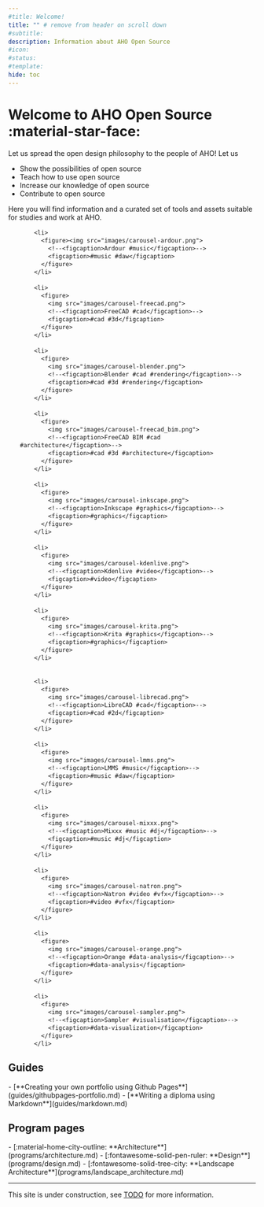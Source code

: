 ```yaml
---
#title: Welcome!
title: "" # remove from header on scroll down
#subtitle: 
description: Information about AHO Open Source
#icon: 
#status:
#template: 
hide: toc
---
```


# Welcome to AHO Open Source :material-star-face:

Let us spread the open design philosophy to the people of AHO! Let us

* Show the possibilities of open source
* Teach how to use open source
* Increase our knowledge of open source
* Contribute to open source

Here you will find information and a curated set of tools and assets suitable for studies and work at AHO.

<div class="home-carousel">
<ul id="lightSlider">

        <li>
          <figure><img src="images/carousel-ardour.png">
            <!--<figcaption>Ardour #music</figcaption>-->
            <figcaption>#music #daw</figcaption>
          </figure>
        </li>
        
        <li>
          <figure>
            <img src="images/carousel-freecad.png">
            <!--<figcaption>FreeCAD #cad</figcaption>-->
            <figcaption>#cad #3d</figcaption>
          </figure>
        </li>

        <li>
          <figure>
            <img src="images/carousel-blender.png">
            <!--<figcaption>Blender #cad #rendering</figcaption>-->
            <figcaption>#cad #3d #rendering</figcaption>
          </figure>
        </li>

        <li>
          <figure>
            <img src="images/carousel-freecad_bim.png">
            <!--<figcaption>FreeCAD BIM #cad #architecture</figcaption>-->
            <figcaption>#cad #3d #architecture</figcaption>
          </figure>
        </li>

        <li>
          <figure>
            <img src="images/carousel-inkscape.png">
            <!--<figcaption>Inkscape #graphics</figcaption>-->
            <figcaption>#graphics</figcaption>
          </figure>
        </li>

        <li>
          <figure>
            <img src="images/carousel-kdenlive.png">
            <!--<figcaption>Kdenlive #video</figcaption>-->
            <figcaption>#video</figcaption>
          </figure>
        </li>

        <li>
          <figure>
            <img src="images/carousel-krita.png">
            <!--<figcaption>Krita #graphics</figcaption>-->
            <figcaption>#graphics</figcaption>
          </figure>
        </li>


        <li>
          <figure>
            <img src="images/carousel-librecad.png">
            <!--<figcaption>LibreCAD #cad</figcaption>-->
            <figcaption>#cad #2d</figcaption>
          </figure>
        </li>

        <li>
          <figure>
            <img src="images/carousel-lmms.png">
            <!--<figcaption>LMMS #music</figcaption>-->
            <figcaption>#music #daw</figcaption>
          </figure>
        </li>

        <li>
          <figure>
            <img src="images/carousel-mixxx.png">
            <!--<figcaption>Mixxx #music #dj</figcaption>-->
            <figcaption>#music #dj</figcaption>
          </figure>
        </li>

        <li>
          <figure>
            <img src="images/carousel-natron.png">
            <!--<figcaption>Natron #video #vfx</figcaption>-->
            <figcaption>#video #vfx</figcaption>
          </figure>
        </li>

        <li>
          <figure>
            <img src="images/carousel-orange.png">
            <!--<figcaption>Orange #data-analysis</figcaption>-->
            <figcaption>#data-analysis</figcaption>
          </figure>
        </li>

        <li>
          <figure>
            <img src="images/carousel-sampler.png">
            <!--<figcaption>Sampler #visualisation</figcaption>-->
            <figcaption>#data-visualization</figcaption>
          </figure>
        </li>

</ul>
</div>

## Guides

<div class="grid cards" markdown>
  - [**Creating your own portfolio using Github Pages**](guides/githubpages-portfolio.md)
  - [**Writing a diploma using Markdown**](guides/markdown.md)
</div>

## Program pages

<div class="grid cards" markdown>
  - [:material-home-city-outline: **Architecture**](programs/architecture.md)
  - [:fontawesome-solid-pen-ruler: **Design**](programs/design.md)
  - [:fontawesome-solid-tree-city: **Landscape Architecture**](programs/landscape_architecture.md)
</div>

-----

This site is under construction, see [TODO](todo.md) for more information.
